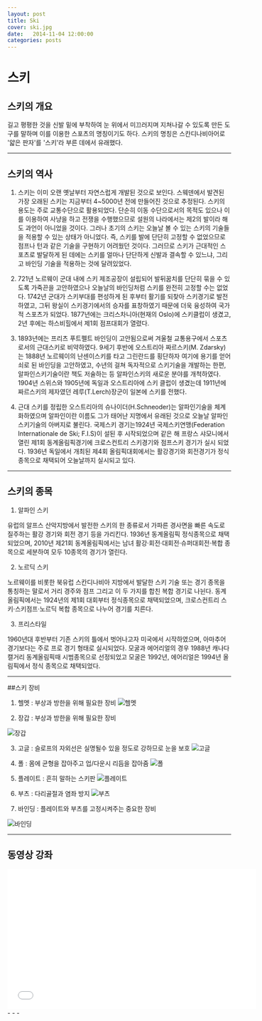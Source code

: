 ```yaml
---
layout: post
title: Ski
cover: ski.jpg
date:   2014-11-04 12:00:00
categories: posts
---
```


# 스키
## 스키의 개요
길고 평평한 것을 신발 밑에 부착하여 눈 위에서 미끄러지며 지쳐나갈 수 있도록 만든 도구를 말하며 이를 이용한 스포츠의 명칭이기도 하다. 스키의 명칭은 스칸디나비아어로 '얇은 판자'를 '스키'라 부른 데에서 유래했다.
- - -
## 스키의 역사
1. 스키는 이미 오랜 옛날부터 자연스럽게 개발된 것으로 보인다. 스웨덴에서 발견된 가장 오래된 스키는 지금부터 4~5000년 전에 만들어진 것으로 추정된다. 스키의 용도는 주로 교통수단으로 활용되었다. 단순히 이동 수단으로서의 목적도 있으나 이를 이용하여 사냥을 하고 전쟁을 수행했으므로 설원의 나라에서는 제2의 발이라 해도 과언이 아니었을 것이다. 그러나 초기의 스키는 오늘날 볼 수 있는 스키의 기술들을 적용할 수 있는 상태가 아니었다. 즉, 스키를 발에 단단히 고정할 수 없었으므로 점프나 턴과 같은 기술을 구현하기 어려웠던 것이다. 그러므로 스키가 근대적인 스포츠로 발달하게 된 데에는 스키를 얼마나 단단하게 신발과 결속할 수 있느냐, 그리고 바인딩 기술을 적용하는 것에 달려있었다.

2. 721년 노르웨이 군대 내에 스키 제조공장이 설립되어 발뒤꿈치를 단단히 묶을 수 있도록 가죽끈을 고안하였으나 오늘날의 바인딩처럼 스키를 완전히 고정할 수는 없었다. 1742년 군대가 스키부대를 편성하게 된 후부터 활기를 되찾아 스키경기로 발전하였고, 그뒤 왕실이 스키경기에서의 승자를 표창하였기 때문에 더욱 융성하여 국가적 스포츠가 되었다. 1877년에는 크리스차니아(현재의 Oslo)에 스키클럽이 생겼고, 2년 후에는 하스비힐에서 제1회 점프대회가 열렸다.

3. 1893년에는 프리츠 푸트펠트 바인딩이 고안됨으로써 겨울철 교통용구에서 스포츠로서의 근대스키로 비약하였다. 9세기 후반에 오스트리아 짜르스키(M. Zdarsky)는 1888년 노르웨이의 난센이스키를 타고 그린란드를 횡단하자 여기에 용기를 얻어 쇠로 된 바인딩을 고안하였고, 수년의 걸쳐 독자적으로 스키기술을 개발하는 한편, 알파인스키기술이란 책도 저술하는 등 알파인스키의 새로운 분야를 개척하였다. 1904년 스위스와 1905년에 독일과 오스트리아에 스키 클럽이 생겼는데 1911년에 짜르스키의 제자였던 레루(T.Lerch)장군이 일본에 스키를 전했다.

4. 근대 스키를 정립한 오스트리아의 슈나이더(H.Schneoder)는 알파인기술을 체계화하였으며 알파인이란 이름도 그가 태어난 지명에서 유래된 것으로 오늘날 알파인 스키기술의 아버지로 불린다. 국제스키 경기는1924년 국제스키연맹(Federation Internationale de Ski; F.I.S)이 설된 후 시작되었으며 같은 해 프랑스 샤모니에서 열린 제1회 동계올림픽경기에 크로스컨트리 스키경기와 점프스키 경기가 실시 되었다. 1936년 독일에서 개최된 제4회 올림픽대회에서는 활강경기와 회전경기가 정식종목으로 채택되어 오늘날까지 실시되고 있다.
- - -
## 스키의 종목
1. 알파인 스키

유럽의 알프스 산악지방에서 발전한 스키의 한 종류로서 가파른 경사면을 빠른 속도로 질주하는 활강 경기와 회전 경기 등을 가리킨다. 1936년 동계올림픽 정식종목으로 채택되었으며, 2010년 제21회 동계올림픽에서는 남녀 활강·회전·대회전·슈퍼대회전·복합 종목으로 세분하여 모두 10종목의 경기가 열린다.

2. 노르딕 스키

노르웨이를 비롯한 북유럽 스칸디나비아 지방에서 발달한 스키 기술 또는 경기 종목을 통칭하는 말로서 거리 경주와 점프 그리고 이 두 가지를 합친 복합 경기로 나뉜다. 동계올림픽에서는 1924년의 제1회 대회부터 정식종목으로 채택되었으며, 크로스컨트리 스키·스키점프·노르딕 복합 종목으로 나누어 경기를 치른다.

3. 프리스타일

1960년대 후반부터 기존 스키의 틀에서 벗어나고자 미국에서 시작하였으며, 아마추어 경기보다는 주로 프로 경기 형태로 실시되었다. 모굴과 에어리얼의 경우 1988년 캐나다 캘거리 동계올림픽때 시범종목으로 선정되었고 모굴은 1992년, 에어리얼은 1994년 올림픽에서 정식 종목으로 채택되었다.
- - -
##스키 장비
1. 헬멧 : 부상과 방한을 위해 필요한 장비
![헬멧](http://cfile215.uf.daum.net/image/111B30455086772E15B3A5)

2. 장갑 : 부상과 방한을 위해 필요한 장비

![장갑](https://encrypted-tbn0.gstatic.com/images?q=tbn:ANd9GcSHCMV3BCfKyZBQjCcOgnvxHXO-oTbhwa5Rf4zEIK5mGWJkQBYsyCYUIw)

3. 고글 : 슬로프의 자외선은 실명될수 있을 정도로 강하므로 눈을 보호
![고글](http://cfile230.uf.daum.net/image/1301533E508678D620AAC8)

4. 폴 : 몸에 균형을 잡아주고 업/다운시 리듬을 잡아줌
![폴](http://cfile226.uf.daum.net/image/164BB64450867631083D23)

5. 플레이트 : 흔히 말하는 스키판
![플레이트](http://cfile219.uf.daum.net/image/020F1447508671AA0B9997)

6. 부츠 : 다리골절과 염좌 방지
![부츠](http://cfile215.uf.daum.net/image/125BFF4B508672DB22BDD6)

7. 바인딩 : 플레이트와 부츠를 고정시켜주는 중요한 장비

![바인딩](http://cfile221.uf.daum.net/image/1652AE4350867537231145)
- - -
## 동영상 강좌
<iframe width="560" height="315" src="//www.youtube.com/embed/B1lCTvXEJyc?list=PLM-A6z419bjIDVCVQpfevimOKN1m59UG1" frameborder="0" allowfullscreen></iframe>
- - -
